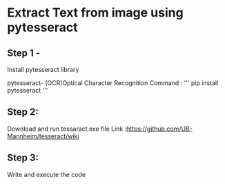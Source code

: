 # Extract Text from image using pytesseract

## Step 1 - 
Install pytesseract library 

pytesseract- (OCR)Optical Character Recognition
Command : ''' 
pip install pytesseract 
'''

## Step 2: 
Download and run tessaract.exe file
Link :https://github.com/UB-Mannheim/tesseract/wiki


## Step 3:
Write and execute the code 
